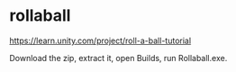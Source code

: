 # rollaball
https://learn.unity.com/project/roll-a-ball-tutorial

Download the zip, extract it, open Builds, run Rollaball.exe.
